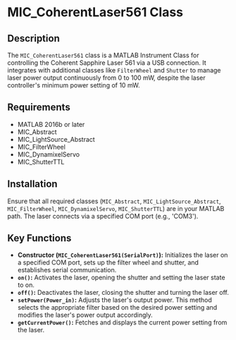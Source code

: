 # MIC_CoherentLaser561 Class

## Description
The `MIC_CoherentLaser561` class is a MATLAB Instrument Class for controlling the Coherent Sapphire Laser 561 via a USB connection. It integrates with additional classes like `FilterWheel` and `Shutter` to manage laser power output continuously from 0 to 100 mW, despite the laser controller's minimum power setting of 10 mW.

## Requirements
- MATLAB 2016b or later
- MIC_Abstract
- MIC_LightSource_Abstract
- MIC_FilterWheel
- MIC_DynamixelServo
- MIC_ShutterTTL

## Installation
Ensure that all required classes (`MIC_Abstract`, `MIC_LightSource_Abstract`, `MIC_FilterWheel`, `MIC_DynamixelServo`, `MIC_ShutterTTL`) are in your MATLAB path. The laser connects via a specified COM port (e.g., 'COM3').

## Key Functions
- **Constructor (`MIC_CoherentLaser561(SerialPort)`):** Initializes the laser on a specified COM port, sets up the filter wheel and shutter, and establishes serial communication.
- **`on()`:** Activates the laser, opening the shutter and setting the laser state to on.
- **`off()`:** Deactivates the laser, closing the shutter and turning the laser off.
- **`setPower(Power_in)`:** Adjusts the laser's output power. This method selects the appropriate filter based on the desired power setting and modifies the laser's power output accordingly.
- **`getCurrentPower()`:** Fetches and displays the current power setting from the laser.

